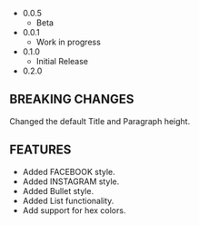 - 0.0.5
  - Beta
- 0.0.1
  - Work in progress
- 0.1.0
  - Initial Release
- 0.2.0
## BREAKING CHANGES
Changed the default Title and Paragraph height.

## FEATURES
- Added FACEBOOK style.
- Added INSTAGRAM style.
- Added Bullet style.
- Added List functionality.
- Add support for hex colors.